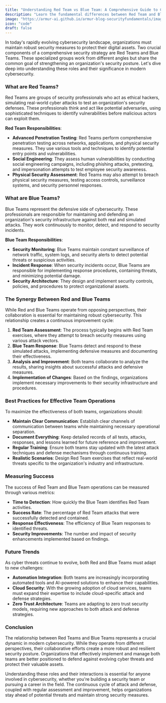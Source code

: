 ```yaml
---
title: "Understanding Red Team vs Blue Team: A Comprehensive Guide to Cybersecurity Defense Roles"
description: "Learn the fundamental differences between Red Team and Blue Team roles in cybersecurity, their responsibilities, and how they work together to strengthen organizational security posture."
image: "https://armur-ai.github.io/armur-blog-securityfundamentals/images/1.avif"
icon: "code"
draft: false
---
```


In today's rapidly evolving cybersecurity landscape, organizations must maintain robust security measures to protect their digital assets. Two crucial components of a comprehensive security strategy are Red Teams and Blue Teams. These specialized groups work from different angles but share the common goal of strengthening an organization's security posture. Let's dive deep into understanding these roles and their significance in modern cybersecurity.

### What are Red Teams?

Red Teams are groups of security professionals who act as ethical hackers, simulating real-world cyber attacks to test an organization's security defenses. These professionals think and act like potential adversaries, using sophisticated techniques to identify vulnerabilities before malicious actors can exploit them.

**Red Team Responsibilities**:
- **Advanced Penetration Testing**: Red Teams perform comprehensive penetration testing across networks, applications, and physical security measures. They use various tools and techniques to identify potential entry points and vulnerabilities.
- **Social Engineering**: They assess human vulnerabilities by conducting social engineering campaigns, including phishing attacks, pretexting, and impersonation attempts to test employee security awareness.
- **Physical Security Assessment**: Red Teams may also attempt to breach physical security measures, testing access controls, surveillance systems, and security personnel responses.

### What are Blue Teams?

Blue Teams represent the defensive side of cybersecurity. These professionals are responsible for maintaining and defending an organization's security infrastructure against both real and simulated attacks. They work continuously to monitor, detect, and respond to security incidents.

**Blue Team Responsibilities**:
- **Security Monitoring**: Blue Teams maintain constant surveillance of network traffic, system logs, and security alerts to detect potential threats or suspicious activities.
- **Incident Response**: When security incidents occur, Blue Teams are responsible for implementing response procedures, containing threats, and minimizing potential damage.
- **Security Architecture**: They design and implement security controls, policies, and procedures to protect organizational assets.

### The Synergy Between Red and Blue Teams

While Red and Blue Teams operate from opposing perspectives, their collaboration is essential for maintaining robust cybersecurity. This relationship creates a continuous improvement cycle:

1. **Red Team Assessment**: The process typically begins with Red Team exercises, where they attempt to breach security measures using various attack vectors.
2. **Blue Team Response**: Blue Teams detect and respond to these simulated attacks, implementing defensive measures and documenting their effectiveness.
3. **Analysis and Improvement**: Both teams collaborate to analyze the results, sharing insights about successful attacks and defensive measures.
4. **Implementation of Changes**: Based on the findings, organizations implement necessary improvements to their security infrastructure and procedures.

### Best Practices for Effective Team Operations

To maximize the effectiveness of both teams, organizations should:

- **Maintain Clear Communication**: Establish clear channels of communication between teams while maintaining necessary operational separation.
- **Document Everything**: Keep detailed records of all tests, attacks, responses, and lessons learned for future reference and improvement.
- **Regular Training**: Ensure both teams stay updated with the latest attack techniques and defense mechanisms through continuous training.
- **Realistic Scenarios**: Design Red Team exercises that reflect real-world threats specific to the organization's industry and infrastructure.

### Measuring Success

The success of Red Team and Blue Team operations can be measured through various metrics:

- **Time to Detection**: How quickly the Blue Team identifies Red Team activities.
- **Success Rate**: The percentage of Red Team attacks that were successfully detected and contained.
- **Response Effectiveness**: The efficiency of Blue Team responses to identified threats.
- **Security Improvements**: The number and impact of security enhancements implemented based on findings.

### Future Trends

As cyber threats continue to evolve, both Red and Blue Teams must adapt to new challenges:

- **Automation Integration**: Both teams are increasingly incorporating automated tools and AI-powered solutions to enhance their capabilities.
- **Cloud Security**: With the growing adoption of cloud services, teams must expand their expertise to include cloud-specific attack and defense strategies.
- **Zero Trust Architecture**: Teams are adapting to zero trust security models, requiring new approaches to both attack and defense strategies.

### Conclusion

The relationship between Red Teams and Blue Teams represents a crucial dynamic in modern cybersecurity. While they operate from different perspectives, their collaborative efforts create a more robust and resilient security posture. Organizations that effectively implement and manage both teams are better positioned to defend against evolving cyber threats and protect their valuable assets.

Understanding these roles and their interactions is essential for anyone involved in cybersecurity, whether you're building a security team or pursuing a career in the field. The continuous cycle of attack and defense, coupled with regular assessment and improvement, helps organizations stay ahead of potential threats and maintain strong security measures.
